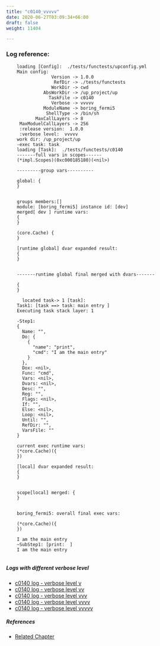 ```yaml
---
title: "c0140_vvvvv"
date: 2020-06-27T03:09:34+66:00
draft: false
weight: 11404

---
```


### Log reference: <no value>

```
    loading [Config]:  ./tests/functests/upconfig.yml
    Main config:
                 Version -> 1.0.0
                  RefDir -> ./tests/functests
                 WorkDir -> cwd
              AbsWorkDir -> /up_project/up
                TaskFile -> c0140
                 Verbose -> vvvvv
              ModuleName -> boring_fermi5
               ShellType -> /bin/sh
           MaxCallLayers -> 8
     MaxModuelCallLayers -> 256
     :release version:  1.0.0
     :verbose level:  vvvvv
    work dir: /up_project/up
    -exec task: task
    loading [Task]:  ./tests/functests/c0140
    -------full vars in scopes------
    (*impl.Scopes)(0xc000185180)(<nil>)
    
    ---------group vars----------
    
    global: {
    }
    
    
    groups members:[]
    module: [boring_fermi5] instance id: [dev]
    merged[ dev ] runtime vars:
    {
    }
    
    (core.Cache) {
    }
    
    [runtime global] dvar expanded result:
    {
    }
    
    
    -------runtime global final merged with dvars-------
    
    {
    }
    
      located task-> 1 [task]: 
    Task1: [task ==> task: main entry ]
    Executing task stack layer: 1
    
    -Step1:
    {
      Name: "",
      Do: {
        {
          "name": "print",
          "cmd": "I am the main entry"
        }
      },
      Dox: <nil>,
      Func: "cmd",
      Vars: <nil>,
      Dvars: <nil>,
      Desc: "",
      Reg: "",
      Flags: <nil>,
      If: "",
      Else: <nil>,
      Loop: <nil>,
      Until: "",
      RefDir: "",
      VarsFile: ""
    }
    
    current exec runtime vars:
    (*core.Cache)({
    })
    
    [local] dvar expanded result:
    {
    }
    
    
    scope[local] merged: {
    }
    
    
    boring_fermi5: overall final exec vars:
    
    (*core.Cache)({
    })
    
    I am the main entry
    ~SubStep1: [print:  ]
    I am the main entry
    
```

##### Logs with different verbose level
* [c0140 log - verbose level v](../../logs/c0140_v)
* [c0140 log - verbose level vv](../../logs/c0140_vv)
* [c0140 log - verbose level vvv](../../logs/c0140_vvv)
* [c0140 log - verbose level vvvv](../../logs/c0140_vvvv)
* [c0140 log - verbose level vvvvv](../../logs/c0140_vvvvv)

##### References
* [Related Chapter](../../usage/c0140)
